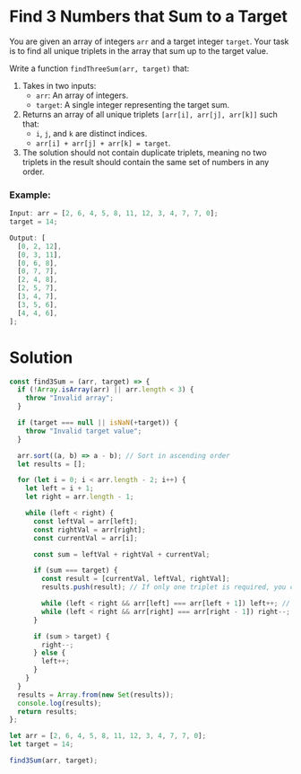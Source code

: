 # Find 3 Numbers that Sum to a Target

You are given an array of integers `arr` and a target integer `target`. Your task is to find all unique triplets in the array that sum up to the target value.

Write a function `findThreeSum(arr, target)` that:

1. Takes in two inputs:
   - `arr`: An array of integers.
   - `target`: A single integer representing the target sum.
2. Returns an array of all unique triplets `[arr[i], arr[j], arr[k]]` such that:
   - `i`, `j`, and `k` are distinct indices.
   - `arr[i] + arr[j] + arr[k] = target`.
3. The solution should not contain duplicate triplets, meaning no two triplets in the result should contain the same set of numbers in any order.

### Example:

```js
Input: arr = [2, 6, 4, 5, 8, 11, 12, 3, 4, 7, 7, 0];
target = 14;

Output: [
  [0, 2, 12],
  [0, 3, 11],
  [0, 6, 8],
  [0, 7, 7],
  [2, 4, 8],
  [2, 5, 7],
  [3, 4, 7],
  [3, 5, 6],
  [4, 4, 6],
];
```

# Solution

```js
const find3Sum = (arr, target) => {
  if (!Array.isArray(arr) || arr.length < 3) {
    throw "Invalid array";
  }

  if (target === null || isNaN(+target)) {
    throw "Invalid target value";
  }

  arr.sort((a, b) => a - b); // Sort in ascending order
  let results = [];

  for (let i = 0; i < arr.length - 2; i++) {
    let left = i + 1;
    let right = arr.length - 1;

    while (left < right) {
      const leftVal = arr[left];
      const rightVal = arr[right];
      const currentVal = arr[i];

      const sum = leftVal + rightVal + currentVal;

      if (sum === target) {
        const result = [currentVal, leftVal, rightVal];
        results.push(result); // If only one triplet is required, you can return it directly

        while (left < right && arr[left] === arr[left + 1]) left++; // To avoid duplicates
        while (left < right && arr[right] === arr[right - 1]) right--; // To avoid duplicates
      }

      if (sum > target) {
        right--;
      } else {
        left++;
      }
    }
  }
  results = Array.from(new Set(results));
  console.log(results);
  return results;
};

let arr = [2, 6, 4, 5, 8, 11, 12, 3, 4, 7, 7, 0];
let target = 14;

find3Sum(arr, target);
```
